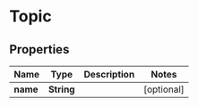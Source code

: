 
# Topic

## Properties
Name | Type | Description | Notes
------------ | ------------- | ------------- | -------------
**name** | **String** |  |  [optional]



